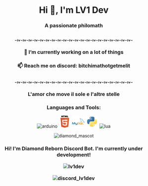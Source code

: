 <h1 align="center">Hi 👋, I'm LV1 Dev</h1>
<h3 align="center">A passionate philomath</h3>
<h3 align="center">₋ₗᵥ₋ₗᵥ₋ₗᵥ₋ₗᵥ₋ₗᵥ₋ₗᵥ₋ₗᵥ₋ₗᵥ₋ₗᵥ₋ₗᵥ₋ₗᵥ₋ₗᵥ₋ₗᵥ₋ₗᵥ₋ₗᵥ₋ₗᵥ₋ₗᵥ₋ₗᵥ₋ₗᵥ₋ₗᵥ₋
<h3 align="center">🔭 I’m currently working on a lot of things

<h3 align="center">📫 Reach me on discord: bitchimathotgetmelit
<h3 align="center">₋ₗᵥ₋ₗᵥ₋ₗᵥ₋ₗᵥ₋ₗᵥ₋ₗᵥ₋ₗᵥ₋ₗᵥ₋ₗᵥ₋ₗᵥ₋ₗᵥ₋ₗᵥ₋ₗᵥ₋ₗᵥ₋ₗᵥ₋ₗᵥ₋ₗᵥ₋ₗᵥ₋ₗᵥ₋ₗᵥ₋
<h3 align="center">L'amor che move il sole e l'altre stelle</h3>
<p align="center">
</p>

<h3 align="center">Languages and Tools:</h3>
<p align="center"> 
  <img src="https://cdn.worldvectorlogo.com/logos/arduino-1.svg" alt="arduino" width="40" height="40"/>
  <img src="https://raw.githubusercontent.com/devicons/devicon/master/icons/html5/html5-original-wordmark.svg" alt="html5" width="40" height="40"/>
  <img src="https://raw.githubusercontent.com/devicons/devicon/master/icons/mysql/mysql-original-wordmark.svg" alt="mysql" width="40" height="40"/>
  <img src="https://raw.githubusercontent.com/devicons/devicon/master/icons/python/python-original.svg" alt="python" width="40" height="40"/> 
  <img src="https://upload.wikimedia.org/wikipedia/commons/thumb/c/cf/Lua-Logo.svg/947px-Lua-Logo.svg.png" alt="lua" width="40" height="40"/> </p>

<p align="center"><img src="https://i.ibb.co/ZxPKr4C/ddiamond-mascot.png" alt="diamond_mascot" width="180" height="180"></a></p>
<h3 align="center">Hi! I'm Diamond Reborn Discord Bot. I'm currently under development!
<p align="center"> </p>
<p align="center"> </p>
<p align="center"><img align="center" src="https://github-readme-stats.vercel.app/api/top-langs?username=lv1dev&show_icons=true&locale=en&layout=compact" alt="lv1dev" /></p>


<p align="center"><img align="center" src="https://discordapp.com/users/452663373083967488" alt="discord_lv1dev" /></p>
